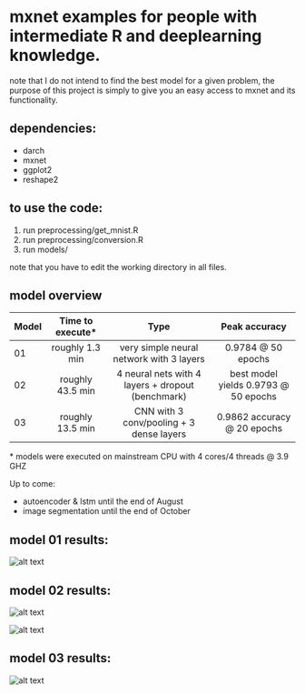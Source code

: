 # mxnet examples for people with intermediate R and deeplearning knowledge.
note that I do not intend to find the best model for a given problem, the purpose of this project is simply to give you an easy access to mxnet and its functionality.

## dependencies:

* darch
* mxnet
* ggplot2
* reshape2

## to use the code:

1. run preprocessing/get_mnist.R
2. run preprocessing/conversion.R
3. run models/<any file of your choice>

note that you have to edit the working directory in all files.

## model overview

| Model         | Time to execute*    | Type                                                | Peak accuracy                          |
| ------------- |:-------------------:|:---------------------------------------------------:|:--------------------------------------:|  
| 01            | roughly 1.3 min     | very simple neural network with 3 layers            | 0.9784 @ 50 epochs                     |
| 02            | roughly 43.5 min    | 4 neural nets with 4 layers + dropout (benchmark)   | best model yields 0.9793 @ 50 epochs   |
| 03            | roughly 13.5 min    | CNN with 3 conv/pooling + 3 dense layers            | 0.9862 accuracy @ 20 epochs            | 

\* models were executed on mainstream CPU with 4 cores/4 threads @ 3.9 GHZ

Up to come:
- autoencoder & lstm until the end of August
- image segmentation until the end of October

## model 01 results:

![alt text](https://github.com/NiklasDL/mxnet-tutorials-in-R/blob/master/results/simpleNetErrors.png?raw=true)

## model 02 results:

![alt text](https://github.com/NiklasDL/mxnet-tutorials-in-R/blob/master/results/deepNetTrainError.png?raw=true)

![alt text](https://github.com/NiklasDL/mxnet-tutorials-in-R/blob/master/results/deepNetTestError.png?raw=true)

## model 03 results:

![alt text](https://github.com/NiklasDL/mxnet-tutorials-in-R/blob/master/results/cnnError.png?raw=true)